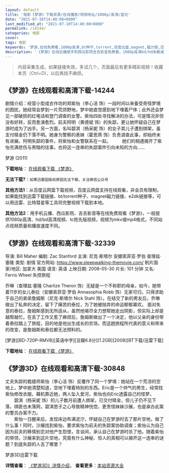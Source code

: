 ```yaml
---
layout: default
title: '电影《梦游》下载资源/在线播放/视频地址/1080p/高清/蓝光'
date: "2021-07-10T14:40:08+0800"
last_modified_at: "2021-07-10T14:40:08+0800"
permalink: /14244/
categories: 电影
cover:
tags: 电影
keywords: '梦游,在线免费看,1080p高清,bt种子,torrent,百度云盘,magnet,磁力链,迅雷下载资源'
description: '《梦游》在线云播放手机西瓜影院吉吉影音免费看，1080p高清bd/hd未删减完整版和tc抢先枪版，mkv/mp4格式，附带bt/torrent种子、magnet/磁力链、百度云盘、网盘资源迅雷下载链接'
---
```


>内容采集生成，如果链接失效，多试几个，页面最后有更多精彩视频！收藏本页（Ctrl+D)，以后再找不麻烦。


## 《梦游》在线观看和高清下载-14244

剧情介绍：经营小型成衣作坊的郑紫怡（李心洁 饰）一段时间以来备受奇怪梦境的困扰，她经常会梦到一片荒郊野地，梦中她直觉感到地下埋着尸体；此外还会梦见一部破损的红电话和登门调查的女警。紫怡四处寻找解决的办法，可是情况非但没有好转，反而愈演愈烈。前夫阿明（黄德斌 饰）的失踪，更让她怀疑自己在梦游时成为了凶手。另一方面，名叫碧淇（杨采妮 饰）的女子其儿子遭到绑架，虽支付赎金仍下落不明。她身为警察的表妹（霍思燕 饰）负责调查此事，却始终未有进展。阿明失踪的事件，将紫怡和女警联系在一起。  　　她们的相遇揭开了紫怡充满悲伤与黑暗的往事，也将这一连串的失踪案件引向未知的方向……


梦游 (2011)

**下载地址**： [在线观看下载 《梦游》](https://www.btbtdy.me/btdy/dy5339.html) 


**无法下载?**：`如果迅雷因版权原因无法下载，关注微信公众号 `

**其他方法1**：从百度云网盘下载视频，百度云网盘支持在线观看，非会员有限制，如果能找到迅雷下载链接、bt/torrent种子、magnet磁力链接、e2dk链接等，可以用迅雷、比特彗星等工具将完整视频下载到本地。

**其他方法2**：用手机云播、西瓜影院、吉吉影音等在线免费观看《梦游》，一般提供1080p高清、hd/bd高清视频、tc抢先版视频，视频为mkv或mp4格式，不同站点视频质量和播放速度不同。


## 《梦游》在线观看和高清下载-32339

导演: Bill Maher 编剧: Zac Stanford 主演: 尼克·斯塔尔 安娜索菲亚·罗伯 查理兹·塞隆 类型: 剧情 官方网站: https://www.sleepwalking-themovie.com/ 制片国家/地区: 加拿大 美国 语言: 英语 上映日期: 2008-05-30 片长: 101 分钟 又名: Ferris Wheel 失控旅程

乔琳（查理兹·塞隆 Charlize Theron 饰）无疑是一个不称职的母亲，如今，她带着11岁的女儿泰拉（安娜索菲亚·罗伯 Annasophia Robb 饰）无家可归，只得求助于自己的弟弟詹姆斯（尼克·斯塔尔 Nick Stahl 饰）。在结交了新的男友后，乔琳做出了私奔的决定，留下了痛苦的泰拉，为了她被抛弃的命运郁郁寡欢。 面对失意的泰拉，詹姆斯感到无所适从，虽然他竭尽全力想帮她走出阴影，但实际上却是越帮越忙。在丢了工作又惹了麻烦后，詹姆斯做出了一个决定，他以父亲的身份带着泰拉踏上了旅程，目的地是他出生成长的农场，而这趟旅程所代表的意义和带来的改变，是詹姆斯和泰拉都无法预料的。


[梦游][BD-720P-RMVB][英语中字][豆瓣6.8分][1.2GB][2008][BT下载/迅雷下载]

**下载地址**： [在线观看下载 《梦游》](https://www.btdx8.com/torrent/sleepwalking_2008.html) 


## 《梦游3D》在线观看和高清下载-30848

丈夫失踪的裁缝师紫怡（李心洁 饰）反覆作了同一个梦境：她站在一个荒凉的空地上，梦中她清楚知道，空地下埋着特别的东西。Eric是一个帅气的男生，经常找紫怡修改衣服，藉机靠近她，两人坠入爱河，紫怡也向Eric透露自己的怪梦。<br />　　碧淇（杨采妮 饰）的儿子数月前遭人绑架，已交付赎金，但儿子仍不见下落，绑匪也未落网，碧淇思子之心导致精神恍惚，更责怪妹妹沙展，也是承办此案的警员办案不力。<br />　　紫怡一日醒来后，发现床边布满泥泞，怀疑自己在梦游时去了那片空地，做了什么事！同时，沙展找到紫怡，要求紫怡为前夫的失踪案协助调查；紫怡认为自己因为前夫的移情别恋对他产生怨恨，言谈间，承认自己在梦游时杀了他。随着紫怡的带领，沙展来到这片空地，究竟有什么神秘、惊人的真相可以揭开这一连串的谜题？到底失踪的人去了哪里？


梦游3D迅雷下载

**详情查看**： [《梦游3D》详情介绍](/movie/30848/)， **查看更多**：[本站资源大全](/movie/t/all/)


